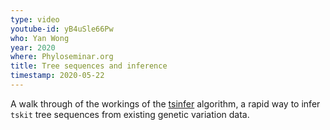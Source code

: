 ```yaml
---
type: video
youtube-id: yB4uSle66Pw
who: Yan Wong
year: 2020
where: Phyloseminar.org
title: Tree sequences and inference
timestamp: 2020-05-22
---
```

A walk through of the workings of the [tsinfer](https://tskit.dev/software/tsinfer.html) algorithm,
a rapid way to infer `tskit` tree sequences from existing genetic variation data.
